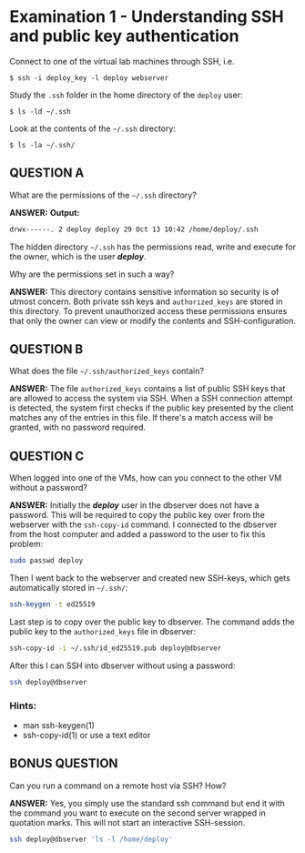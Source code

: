 # Examination 1 - Understanding SSH and public key authentication

Connect to one of the virtual lab machines through SSH, i.e.

    $ ssh -i deploy_key -l deploy webserver

Study the `.ssh` folder in the home directory of the `deploy` user:

    $ ls -ld ~/.ssh

Look at the contents of the `~/.ssh` directory:

    $ ls -la ~/.ssh/

## QUESTION A

What are the permissions of the `~/.ssh` directory?

**ANSWER:**
**Output:**
```bash
drwx------. 2 deploy deploy 29 Oct 13 10:42 /home/deploy/.ssh
```
The hidden directory `~/.ssh` has the permissions read, write and execute for the owner, which is the user ***deploy***.


Why are the permissions set in such a way?

**ANSWER:**
This directory contains sensitive information so security is of utmost concern. Both private ssh keys and `authorized_keys` are stored in this directory. To prevent unauthorized access these permissions ensures that only the owner can view or modify the contents and SSH-configuration. 

## QUESTION B

What does the file `~/.ssh/authorized_keys` contain?

**ANSWER:**
The file `authorized_keys` contains a list of public SSH keys that are allowed to access the system via SSH. When a SSH connection attempt is detected, the system first checks if the public key presented by the client matches any of the entries in this file. If there's a match access will be granted, with no password required.

## QUESTION C

When logged into one of the VMs, how can you connect to the other VM without a password?

**ANSWER:**
Initially the ***deploy*** user in the dbserver does not have a password. This will be required to copy the public key over from the webserver with the `ssh-copy-id` command. I connected to the dbserver from the host computer and added a password to the user to fix this problem:
```bash
sudo passwd deploy
```

Then I went back to the webserver and created new SSH-keys, which gets automatically stored in `~/.ssh/`:
```bash
ssh-keygen -t ed25519
```

Last step is to copy over the public key to dbserver. The command adds the public key to the `authorized_keys` file in dbserver:
```bash
ssh-copy-id -i ~/.ssh/id_ed25519.pub deploy@dbserver
```

After this I can SSH into dbserver without using a password:
```bash
ssh deploy@dbserver
```

### Hints:

* man ssh-keygen(1)
* ssh-copy-id(1) or use a text editor

## BONUS QUESTION

Can you run a command on a remote host via SSH? How?

**ANSWER:**
Yes, you simply use the standard ssh command but end it with the command you want to execute on the second server wrapped in quotation marks. This will not start an interactive SSH-session.
```bash
ssh deploy@dbserver 'ls -l /home/deploy'
```